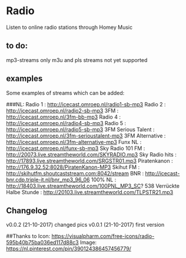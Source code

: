 # Radio
Listen to online radio stations through Homey Music

## to do:
mp3-streams only
m3u and pls streams not yet supported

## examples
Some examples of streams which can be added:

###NL:
Radio 1 : http://icecast.omroep.nl/radio1-sb-mp3
Radio 2 : http://icecast.omroep.nl/radio2-sb-mp3
3FM : http://icecast.omroep.nl/3fm-bb-mp3
Radio 4 : http://icecast.omroep.nl/radio4-sb-mp3
Radio 5 : http://icecast.omroep.nl/radio5-sb-mp3
3FM Serious Talent : http://icecast.omroep.nl/3fm-serioustalent-mp3
3FM Alternative :  	http://icecast.omroep.nl/3fm-alternative-mp3
Funx NL : http://icecast.omroep.nl/funx-sb-mp3
Sky Radio 101 FM : http://20073.live.streamtheworld.com/SKYRADIO.mp3 
Sky Radio hits : http://17893.live.streamtheworld.com/SRGSTR01.mp3
Piratenkanon : http://176.9.32.52:8028/PiratenKanon-MP3
Skihut FM : http://skihutfm.shoutcaststream.com:8042/stream
BNR : http://icecast-bnr.cdp.triple-it.nl/bnr_mp3_96_06
100% NL : http://18403.live.streamtheworld.com/100PNL_MP3_SC?
538 Verrückte Halbe Stunde : http://20103.live.streamtheworld.com/TLPSTR21.mp3

## Changelog
v0.0.2 (21-10-2017) changed pics
v0.0.1 (21-10-2017) first version

##Thanks to
Icon:
https://visualpharm.com/free-icons/radio-595b40b75ba036ed117d88c3
Image:
https://nl.pinterest.com/pin/390124386457456779/
